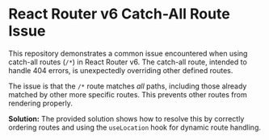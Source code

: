 # React Router v6 Catch-All Route Issue

This repository demonstrates a common issue encountered when using catch-all routes (`/*`) in React Router v6.  The catch-all route, intended to handle 404 errors, is unexpectedly overriding other defined routes.

The issue is that the `/*` route matches *all* paths, including those already matched by other more specific routes. This prevents other routes from rendering properly.

**Solution:**  The provided solution shows how to resolve this by correctly ordering routes and using the `useLocation` hook for dynamic route handling.